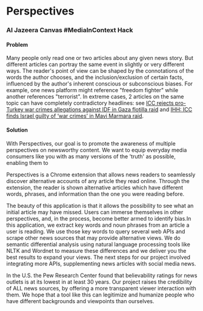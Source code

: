Perspectives
============

### Al Jazeera Canvas #MediaInContext Hack

#### Problem

Many people only read one or two articles about any given news story.
But different articles can portray the same event in slightly or very 
different ways. The reader's point of view can be shaped by the connotations of the words the author chooses, and the inclusion/exclusion of certain facts, influenced by the author's inherent conscious or subconscious biases.
For example, one news platform might reference "freedom fighter" while another references "terrorist".
In extreme cases, 2 articles on the same topic can have completely contradictory headlines:
see [ICC rejects pro-Turkey war crimes allegations against IDF in Gaza flotilla raid](http://jpost.com/Israel-News/ICC-rejects-pro-Turkey-war-crimes-allegations-against-IDF-in-Gaza-flotilla-raid-380955) and [IHH: ICC finds Israel guilty of ‘war crimes’ in Mavi Marmara raid](http://www.todayszaman.com/diplomacy_ihh-icc-finds-israel-guilty-of-war-crimes-in-mavi-marmara-raid_363650.html).

#### Solution

With Perspectives, our goal is to promote the awareness of multiple perspectives
on newsworthy content.
We want to equip everyday media consumers like you with as many versions of the 'truth' as possible,
enabling them to 

Perspectives is a Chrome extension that allows news readers to seamlessly discover alternative accounts of any article they read online.
Through the extension, the reader is shown alternative articles which have different words, phrases, and information than the one you were reading before.

The beauty of this application is that it allows the possibility to see
what an initial article may have missed. Users can immerse themselves in other
perspectives, and, in the process, become better armed to identify bias.In this
application, we extract key words and noun phrases from an article a user is 
reading. We use those key words to query several web APIs and scrape other news
sources that may provide alternative views. We do semantic differential analysis 
using natural language processing tools like NLTK and Wordnet to measure these
differences and we deliver you the best results to expand your views. The next
steps for our project involved integrating more APIs, supplementing news articles
with social media news. 

In the U.S. the Pew Research Center found that believability ratings for news outlets is at its lowest in at least 30 years. Our project raises the credibility of ALL news sources, by offering a more transparent viewer interaction with them. We hope that a tool like this can legitimize and humanize people who have different backgrounds and viewpoints than ourselves.

